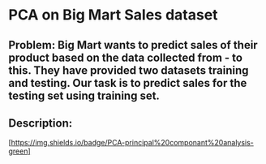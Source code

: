 # PCA on Big Mart Sales dataset

## Problem: Big Mart wants to predict sales of their product based on the data collected from - to this. They have provided two datasets training and testing. Our task is to predict sales for the testing set using training set. 

## Description: 

[https://img.shields.io/badge/PCA-principal%20componant%20analysis-green]


